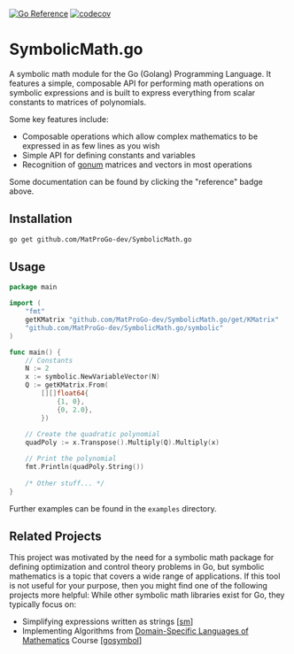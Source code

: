 [![Go Reference](https://pkg.go.dev/badge/github.com/MatProGo-dev/SymbolicMath.go.svg)](https://pkg.go.dev/github.com/MatProGo-dev/SymbolicMath.go)
[![codecov](https://codecov.io/gh/MatProGo-dev/SymbolicMath.go/graph/badge.svg?token=CO7oq7ZZ9l)](https://codecov.io/gh/MatProGo-dev/SymbolicMath.go)

# SymbolicMath.go
A symbolic math module for the Go (Golang) Programming Language.
It features a simple, composable API for performing
math operations on symbolic expressions and is built to
express everything from scalar constants to matrices of polynomials.

Some key features include:
- Composable operations which allow complex mathematics to be expressed
  in as few lines as you wish
- Simple API for defining constants and variables
- Recognition of [gonum](https://www.gonum.org/) matrices and vectors
  in most operations

Some documentation can be found by clicking the "reference" badge above.

## Installation
```bash
go get github.com/MatProGo-dev/SymbolicMath.go
```

## Usage
```go
package main

import (
    "fmt"
	getKMatrix "github.com/MatProGo-dev/SymbolicMath.go/get/KMatrix"
    "github.com/MatProGo-dev/SymbolicMath.go/symbolic"
)

func main() {
	// Constants
	N := 2
	x := symbolic.NewVariableVector(N)
	Q := getKMatrix.From(
		[][]float64{
			{1, 0},
			{0, 2.0},
		})
	
	// Create the quadratic polynomial
	quadPoly := x.Transpose().Multiply(Q).Multiply(x)

	// Print the polynomial
	fmt.Println(quadPoly.String())
	
	/* Other stuff... */
}

```

Further examples can be found in the `examples` directory.

## Related Projects

This project was motivated by the need for a symbolic math package for defining
optimization and control theory problems in Go, but symbolic mathematics is a topic that covers
a wide range of applications. If this tool is not useful for your purpose, then you might
find one of the following projects more helpful:
While other symbolic math libraries exist for Go, they typically focus on:
- Simplifying expressions written as strings \[[sm](https://github.com/Konstantin8105/sm)\]
- Implementing Algorithms from [Domain-Specific Languages of Mathematics](https://github.com/DSLsofMath/DSLsofMath)
  Course \[[gosymbol](https://github.com/victorbrun/gosymbol/tree/main)\]
